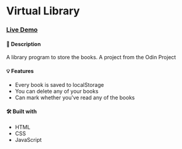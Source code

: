 # Virtual Library

### [Live Demo](https://sultanbadri.github.io/virtual-library/)


#### 📝 Description
A library program to store the books. A project from the Odin Project

#### 💡 Features
* Every book is saved to localStorage
* You can delete any of your books
* Can mark whether you've read any of the books

#### 🛠️ Built with
 * HTML
 * CSS
 * JavaScript